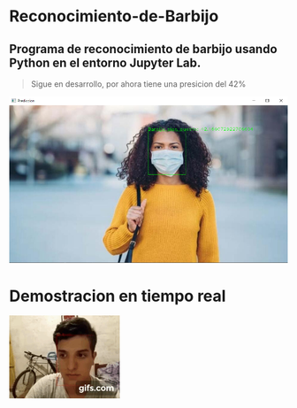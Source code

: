 # Reconocimiento-de-Barbijo
## Programa de reconocimiento de barbijo usando Python en el entorno Jupyter Lab.

> Sigue en desarrollo, por ahora tiene una presicion del 42% 

![Imagen demostrativa de presicion](https://raw.githubusercontent.com/PatricioBordon/Reconocimiento-de-Barbijo/main/test.png)

# Demostracion en tiempo real
![Demostracion en tiempo real](https://raw.githubusercontent.com/PatricioBordon/Reconocimiento-de-Barbijo/main/gif.gif)
